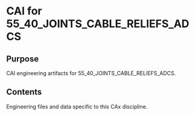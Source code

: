 # CAI for 55_40_JOINTS_CABLE_RELIEFS_ADCS

## Purpose
CAI engineering artifacts for 55_40_JOINTS_CABLE_RELIEFS_ADCS.

## Contents
Engineering files and data specific to this CAx discipline.
